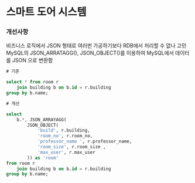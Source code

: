 # 스마트 도어 시스템

### 개선사항
비즈니스 로직에서 JSON 형태로 여러번 가공하기보다 RDB에서 처리할 수 없나 고민  
MySQL의 JSON_ARRATAGG(), JSON_OBJECT()를 이용하여 MySQL에서 데이터를 JSON 으로 변환함
```sql
# 기존

select * from room r
	join building b on b.id = r.building
group by b.name;
```
```sql
# 개선

select
    b.*, JSON_ARRAYAGG(
        JSON_OBJECT(
            'build', r.building,
            'room_no', r.room_no,
            'professor_name ', r.professor_name,
            'room_size', r.room_size ,
            'max_user', r.max_user
        )) as 'room'
from room r
    join building b on b.id = r.building
group by b.name;
```
